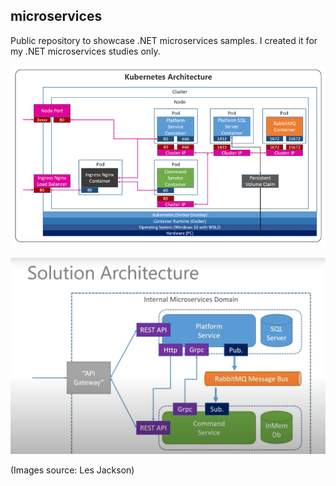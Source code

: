 ## microservices
Public repository to showcase .NET microservices samples. I created it for my .NET microservices studies only.

![alt text](https://github.com/gleniox/microservices/blob/main/microservices.png?raw=true)

![alt text](https://github.com/gleniox/microservices/blob/main/SolutionArchitecture.png?raw=true)

(Images source: Les Jackson)
